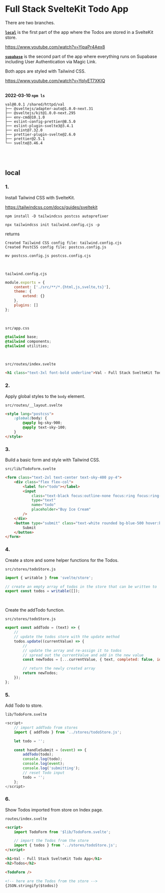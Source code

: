 # Full Stack SvelteKit Todo App

There are two branches.

**<a href="https://github.com/robots4life/val/tree/local">`local`</a>** is the first part of the app where the Todos are stored in a SvelteKit store.

https://www.youtube.com/watch?v=YipaPr4Aex8

**<a href="https://github.com/robots4life/val/tree/supabase">`supabase`</a>** is the second part of the app where everything runs on Supabase including User Authentication via Magic Link.

Both apps are styled with Tailwind CSS.

https://www.youtube.com/watch?v=YqIyET7XKIQ
</br>
</br>

**2022-03-10 `npm ls`**

```shell
val@0.0.1 /shared/httpd/val
├── @sveltejs/adapter-auto@1.0.0-next.31
├── @sveltejs/kit@1.0.0-next.295
├── env-cmd@10.1.0
├── eslint-config-prettier@8.5.0
├── eslint-plugin-svelte3@3.4.1
├── eslint@7.32.0
├── prettier-plugin-svelte@2.6.0
├── prettier@2.5.1
└── svelte@3.46.4
```

</br>
</br>

## local

### 1.

Install Tailwind CSS with SvelteKit.

https://tailwindcss.com/docs/guides/sveltekit

`npm install -D tailwindcss postcss autoprefixer`

`npx tailwindcss init tailwind.config.cjs -p`

returns

```shell
Created Tailwind CSS config file: tailwind.config.cjs
Created PostCSS config file: postcss.config.js
```

`mv postcss.config.js postcss.config.cjs`

</br>

`tailwind.config.cjs`

```js
module.exports = {
	content: ['./src/**/*.{html,js,svelte,ts}'],
	theme: {
		extend: {}
	},
	plugins: []
};
```

</br>

`src/app.css`

```css
@tailwind base;
@tailwind components;
@tailwind utilities;
```

</br>

`src/routes/index.svelte`

```html
<h1 class="text-3xl font-bold underline">Val - Full Stack SvelteKit Todo App</h1>
```

### 2.

Apply global styles to the `body` element.

`src/routes/__layout.svelte`

```html
<style lang="postcss">
	:global(body) {
		@apply bg-sky-900;
		@apply text-sky-100;
	}
</style>
```

### 3.

Build a basic form and style with Tailwind CSS.

`src/lib/TodoForm.svelte`

```html
<form class="text-2xl text-center text-sky-400 py-4">
	<div class="flex flex-col">
		<label for="todo"></label>
		<input
			class="text-black focus:outline-none focus:ring focus:ring-violet-300 rounded-lg p-4"
			type="text"
			name="todo"
			placeholder="Buy Ice Cream"
		/>
	</div>
	<button type="submit" class="text-white rounded bg-blue-500 hover:bg-blue-600 py-4 px-6 my-6">
		Submit
	</button>
</form>
```

### 4.

Create a store and some helper functions for the Todos.

`src/stores/todoStore.js`

```js
import { writable } from 'svelte/store';

// create an empty array of todos in the store that can be written to
export const todos = writable([]);
```

</br>

Create the addTodo function.

`src/stores/todoStore.js`

```js
export const addTodo = (text) => {
	//
	// update the todos store with the update method
	todos.update((currentValue) => {
		//
		// update the array and re-assign it to todos
		// spread out the currentValue and add in the new value
		const newTodos = [...currentValue, { text, completed: false, id: Date.now() }];

		// return the newly created array
		return newTodos;
	});
};
```

### 5.

Add Todo to store.

`lib/TodoForm.svelte`

```js
<script>
	// import addTodo from stores
	import { addTodo } from '../stores/todoStore.js';

	let todo = '';

	const handleSubmit = (event) => {
		addTodo(todo);
		console.log(todo);
		console.log(event);
		console.log('submitting');
		// reset Todo input
		todo = '';
	};
</script>
```

### 6.

Show Todos imported from store on Index page.

`routes/index.svelte`

```html
<script>
	import TodoForm from '$lib/TodoForm.svelte';

	// import the Todos from the store
	import { todos } from '../stores/todoStore.js';
</script>

<h1>Val - Full Stack SvelteKit Todo App</h1>
<h2>Todos</h2>

<TodoForm />

<!-- here are the Todos from the store -->
{JSON.stringify($todos)}
```
